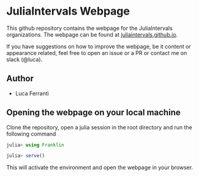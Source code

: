 # JuliaIntervals Webpage

This github repository contains the webpage for the JuliaIntervals organizations. The webpage can be found at [juliaintervals.github.io](juliaintervals.github.io).

If you have suggestions on how to improve the webpage, be it content or appearance related, feel free to open an issue or a PR or contact me on slack (@luca).

## Author

- Luca Ferranti

## Opening the webpage on your local machine

Clone the repository, open a julia session in the root directory and run the following command

```julia
julia> using Franklin

julia> serve()
```
This will activate the environment and open the webpage in your browser.